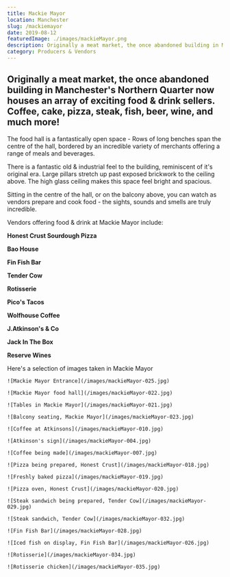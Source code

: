 ```yaml
---
title: Mackie Mayor
location: Manchester
slug: /mackiemayor
date: 2019-08-12
featuredImage: ./images/mackieMayor.png
description: Originally a meat market, the once abandoned building in Manchester's Northern Quarter now houses an array of exciting food & drink sellers. Coffee, cake, pizza, steak, fish, beer, wine, and much more!
category: Producers & Vendors
---
```

## Originally a meat market, the once abandoned building in Manchester's Northern Quarter now houses an array of exciting food & drink sellers. Coffee, cake, pizza, steak, fish, beer, wine, and much more!

The food hall is a fantastically open space - Rows of long benches span the centre of the hall, bordered by an incredible variety of merchants offering a range of meals and beverages.

There is a fantastic old & industrial feel to the building, reminiscent of it's original era. Large pillars stretch up past exposed brickwork to the  ceiling above.  The high glass ceiling makes this space feel bright and spacious.

Sitting in the centre of the hall, or on the balcony above, you can watch as vendors prepare and cook food - the sights, sounds and smells are truly incredible.

Vendors offering food & drink at Mackie Mayor include:

**Honest Crust Sourdough Pizza**

**Bao House**

**Fin Fish Bar**

**Tender Cow**

**Rotisserie**

**Pico's Tacos**

**Wolfhouse Coffee**

**J.Atkinson's & Co**

**Jack In The Box**

**Reserve Wines**

Here's a selection of images taken in Mackie Mayor


```grid|2
![Mackie Mayor Entrance](/images/mackieMayor-025.jpg)

![Mackie Mayor food hall](/images/mackieMayor-022.jpg)
```

```grid|2
![Tables in Mackie Mayor](/images/mackieMayor-021.jpg)

![Balcony seating, Mackie Mayor](/images/mackieMayor-023.jpg)
```

```grid|1
![Coffee at Atkinsons](/images/mackieMayor-010.jpg)
```

```grid|2
![Atkinson's sign](/images/mackieMayor-004.jpg)

![Coffee being made](/images/mackieMayor-007.jpg)
```



```grid|2
![Pizza being prepared, Honest Crust](/images/mackieMayor-018.jpg)

![Freshly baked pizza](/images/mackieMayor-019.jpg)
```
```grid|1
![Pizza oven, Honest Crust](/images/mackieMayor-020.jpg)
```

```grid|2
![Steak sandwich being prepared, Tender Cow](/images/mackieMayor-029.jpg)

![Steak sandwich, Tender Cow](/images/mackieMayor-032.jpg)
```

```grid|2
![Fin Fish Bar](/images/mackieMayor-028.jpg)

![Iced fish on display, Fin Fish Bar](/images/mackieMayor-026.jpg)
```

```grid|2
![Rotisserie](/images/mackieMayor-034.jpg)

![Rotisserie chicken](/images/mackieMayor-035.jpg)
```
